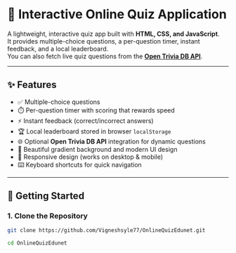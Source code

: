 # 🎯 Interactive Online Quiz Application

A lightweight, interactive quiz app built with **HTML, CSS, and JavaScript**.  
It provides multiple-choice questions, a per-question timer, instant feedback, and a local leaderboard.  
You can also fetch live quiz questions from the **[Open Trivia DB API](https://opentdb.com/)**.

---

## ✨ Features 

- ✅ Multiple-choice questions  
- ⏱️ Per-question timer with scoring that rewards speed  
- ⚡ Instant feedback (correct/incorrect answers)  
- 🏆 Local leaderboard stored in browser `localStorage`  
- 🌐 Optional **Open Trivia DB API** integration for dynamic questions  
- 🎨 Beautiful gradient background and modern UI design  
- 📱 Responsive design (works on desktop & mobile)  
- ⌨️ Keyboard shortcuts for quick navigation  

---

## 🚀 Getting Started

### 1. Clone the Repository
```bash
git clone https://github.com/Vigneshsyle77/OnlineQuizEdunet.git

cd OnlineQuizEdunet

